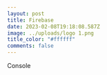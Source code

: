 ```yaml
---
layout: post
title: Firebase
date: 2023-02-08T19:18:08.587Z
image: ../uploads/logo 1.png
title_color: "#ffffff"
comments: false
---
```

C﻿onsole